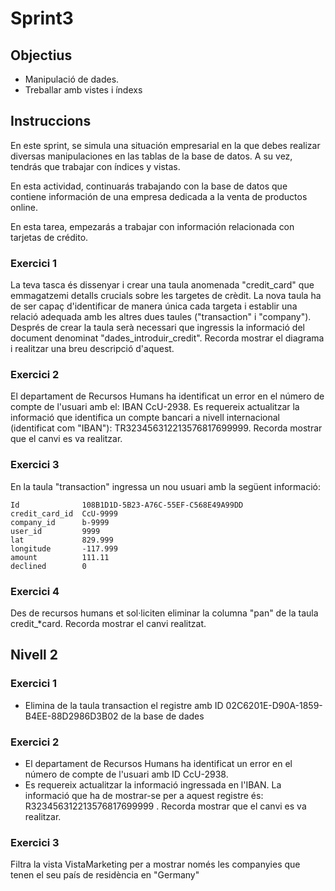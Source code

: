 # Sprint3

## Objectius
- Manipulació de dades.
- Treballar amb vistes i índexs


## Instruccions
En este sprint, se simula una situación empresarial en la que debes realizar diversas manipulaciones en las tablas de la base de datos. A su vez, tendrás que trabajar con índices y vistas. 

En esta actividad, continuarás trabajando con la base de datos que contiene información de una empresa dedicada a la venta de productos online. 

En esta tarea, empezarás a trabajar con información relacionada con tarjetas de crédito.



### Exercici 1
La teva tasca és dissenyar i crear una taula anomenada "credit_card" que emmagatzemi detalls crucials sobre les targetes de crèdit. La nova taula ha de ser capaç d'identificar de manera única cada targeta i establir una relació adequada amb les altres dues taules ("transaction" i "company"). Després de crear la taula serà necessari que ingressis la informació del document denominat "dades_introduir_credit". Recorda mostrar el diagrama i realitzar una breu descripció d'aquest.


### Exercici 2
El departament de Recursos Humans ha identificat un error en el número de compte de l'usuari amb el: IBAN CcU-2938. Es requereix actualitzar la informació que identifica un compte bancari a nivell internacional (identificat com "IBAN"): TR323456312213576817699999. Recorda mostrar que el canvi es va realitzar.


### Exercici 3
En la taula "transaction" ingressa un nou usuari amb la següent informació:

```
Id	            108B1D1D-5B23-A76C-55EF-C568E49A99DD
credit_card_id	CcU-9999
company_id	    b-9999
user_id	        9999
lat	            829.999
longitude	    -117.999
amount	        111.11
declined	    0
```

### Exercici 4
Des de recursos humans et sol·liciten eliminar la columna "pan" de la taula credit_*card. Recorda mostrar el canvi realitzat.


## Nivell 2


### Exercici 1
- Elimina de la taula transaction el registre amb ID 02C6201E-D90A-1859-B4EE-88D2986D3B02 de la base de dades


### Exercici 2
- El departament de Recursos Humans ha identificat un error en el número de compte de l'usuari amb ID CcU-2938. 
- Es requereix actualitzar la informació ingressada en l'IBAN. La informació que ha de mostrar-se per a aquest registre és: R323456312213576817699999 . Recorda mostrar que el canvi es va realitzar.


### Exercici 3
Filtra la vista VistaMarketing per a mostrar només les companyies que tenen el seu país de residència en "Germany"
